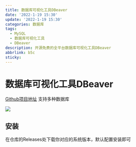 ```yaml
---
title: 数据库可视化工具DBeaver
date: '2022-1-19 15:30'
update: '2022-1-19 15:30'
categories: 数据库
tags:
  - MySQL
  - 数据库可视化工具
  - DBeaver
description: 开源免费的全平台数据库可视化工具DBeaver
abbrlink: b5c
sticky:
---
```


# 数据库可视化工具DBeaver

[Github项目地址](https://github.com/dbeaver/dbeaver)
支持多种数据库

![](https://cos.blog.fsyume.com/blog-pic/202205261350789.png)

## 安装
在仓库的Releases处下载你对应的系统版本，默认配置安装即可

